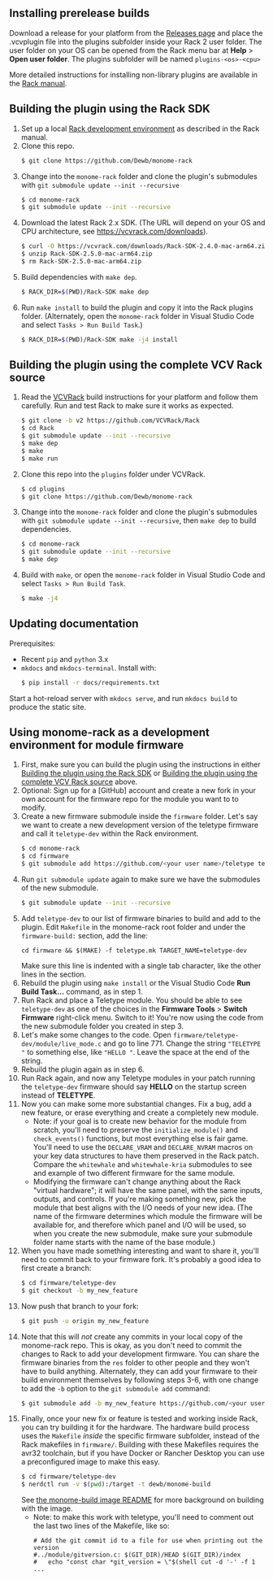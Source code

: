
## Installing prerelease builds

Download a release for your platform from the [Releases page](../../releases) and place the .vcvplugin file into the plugins subfolder inside your Rack 2 user folder. The user folder on your OS can be opened from the Rack menu bar at **Help** > **Open user folder**. The plugins subfolder will be named `plugins-<os>-<cpu>`

More detailed instructions for installing non-library plugins are available in the [Rack manual](https://vcvrack.com/manual/Installing#Installing-plugins-not-available-on-the-VCV-Library).

## Building the plugin using the Rack SDK

1. Set up a local [Rack development environment](https://vcvrack.com/manual/Building) as described in the Rack manual.
2. Clone this repo.
   ```bash
   $ git clone https://github.com/Dewb/monome-rack
   ```
3. Change into the `monome-rack` folder and clone the plugin's submodules with `git submodule update --init --recursive`
   ```bash
   $ cd monome-rack
   $ git submodule update --init --recursive
   ```
4. Download the latest Rack 2.x SDK. (The URL will depend on your OS and CPU architecture, see https://vcvrack.com/downloads).
   ```bash
   $ curl -O https://vcvrack.com/downloads/Rack-SDK-2.4.0-mac-arm64.zip
   $ unzip Rack-SDK-2.5.0-mac-arm64.zip
   $ rm Rack-SDK-2.5.0-mac-arm64.zip
   ```
5. Build dependencies with `make dep`.
   ```bash
   $ RACK_DIR=$(PWD)/Rack-SDK make dep
   ```
6. Run `make install` to build the plugin and copy it into the Rack plugins folder. (Alternately, open the `monome-rack` folder in Visual Studio Code and select `Tasks > Run Build Task`.)
   ```bash
   $ RACK_DIR=$(PWD)/Rack-SDK make -j4 install
   ```

## Building the plugin using the complete VCV Rack source

1. Read the [VCVRack](https://github.com/VCVRack/Rack) build instructions for your platform and follow them carefully. Run and test Rack to make sure it works as expected.
   ```bash
   $ git clone -b v2 https://github.com/VCVRack/Rack
   $ cd Rack
   $ git submodule update --init --recursive
   $ make dep
   $ make
   $ make run
   ``` 
2. Clone this repo into the `plugins` folder under VCVRack.
   ```bash
   $ cd plugins
   $ git clone https://github.com/Dewb/monome-rack
   ```
3. Change into the `monome-rack` folder and clone the plugin's submodules with `git submodule update --init --recursive`, then `make dep` to build dependencies.
   ```bash
   $ cd monome-rack
   $ git submodule update --init --recursive
   $ make dep
   ```
4. Build with `make`, or open the `monome-rack` folder in Visual Studio Code and select `Tasks > Run Build Task`.
   ```bash
   $ make -j4
   ```

## Updating documentation

Prerequisites:
* Recent `pip` and `python` 3.x
* `mkdocs` and `mkdocs-terminal`. Install with:
   ```bash
   $ pip install -r docs/requirements.txt
   ```

Start a hot-reload server with `mkdocs serve`, and run `mkdocs build` to produce the static site.

## Using monome-rack as a development environment for module firmware

1. First, make sure you can build the plugin using the instructions in either [Building the plugin using the Rack SDK](#building-the-plugin-using-the-rack-sdk) or [Building the plugin using the complete VCV Rack source](#building-the-plugin-using-the-complete-vcv-rack-source) above.
2. Optional: Sign up for a [GitHub] account and create a new fork in your own account for the firmware repo for the module you want to to modify.
3. Create a new firmware submodule inside the `firmware` folder. Let's say we want to create a new development version of the teletype firmware and call it `teletype-dev` within the Rack environment.
    ```bash
    $ cd monome-rack
    $ cd firmware
    $ git submodule add https://github.com/<your user name>/teletype teletype-dev
    ```
4. Run `git submodule update` again to make sure we have the submodules of the new submodule.
    ```bash
    $ git submodule update --init --recursive
    ```
5. Add `teletype-dev` to our list of firmware binaries to build and add to the plugin. Edit `Makefile` in the monome-rack root folder and under the `firmware-build:` section, add the line:
    ```
    cd firmware && $(MAKE) -f teletype.mk TARGET_NAME=teletype-dev
    ```
   Make sure this line is indented with a single tab character, like the other lines in the section.
6. Rebuild the plugin using `make install` or the Visual Studio Code **Run Build Task...** command, as in step 1.
7. Run Rack and place a Teletype module. You should be able to see `teletype-dev` as one of the choices in the **Firmware Tools** > **Switch Firmware** right-click menu. Switch to it! You're now using the code from the new submodule folder you created in step 3.
8. Let's make some changes to the code. Open `firmware/teletype-dev/module/live_mode.c` and go to line 771. Change the string `"TELETYPE "` to something else, like `"HELLO "`. Leave the space at the end of the string.
9. Rebuild the plugin again as in step 6.
10. Run Rack again, and now any Teletype modules in your patch running the `teletype-dev` firmware should say **HELLO** on the startup screen instead of **TELETYPE**.
11. Now you can make some more substantial changes. Fix a bug, add a new feature, or erase everything and create a completely new module. 
    * Note: if your goal is to create new behavior for the module from scratch, you'll need to preserve the `initialize_module()` and `check_events()` functions, but most everything else is fair game. You'll need to use the `DECLARE_VRAM` and `DECLARE_NVRAM` macros on your key data structures to have them preserved in the Rack patch. Compare the `whitewhale` and `whitewhale-kria` submodules to see and example of two different firmware for the same module. 
    * Modifying the firmware can't change anything about the Rack "virtual hardware"; it will have the same panel, with the same inputs, outputs, and controls. If you're making something new, pick the module that best aligns with the I/O needs of your new idea. (The name of the firmware determines which module the firmware will be available for, and therefore which panel and I/O will be used, so when you create the new submodule, make sure your submodule folder name starts with the name of the base module.)
12. When you have made something interesting and want to share it, you'll need to commit back to your firmware fork. It's probably a good idea to first create a branch:
    ```bash
    $ cd firmware/teletype-dev
    $ git checkout -b my_new_feature
    ```
13. Now push that branch to your fork:
    ```bash
    $ git push -u origin my_new_feature
    ```
14. Note that this will *not* create any commits in your local copy of the monome-rack repo. This is okay, as you don't need to commit the changes to Rack to add your development firmware. You can share the firmware binaries from the `res` folder to other people and they won't have to build anything. Alternately, they can add your firmware to their build environment themselves by following steps 3-6, with one change to add the `-b` option to the `git submodule add` command:
    ```bash
    $ git submodule add -b my_new_feature https://github.com/<your user name>/teletype teletype-dev
    ```
15. Finally, once your new fix or feature is tested and working inside Rack, you can try building it for the hardware. The hardware build process uses the `Makefile` *inside* the specific firmware subfolder, instead of the Rack makefiles in `firmware/`. Building with these Makefiles requires the avr32 toolchain, but if you have Docker or Rancher Desktop you can use a preconfigured image to make this easy.
    ```bash
    $ cd firmware/teletype-dev
    $ nerdctl run -v $(pwd):/target -t dewb/monome-build 
    ```
    See [the monome-build image README](https://github.com/Dewb/monome-build/blob/master/README.md) for more background on building with the image.
    * Note: to make this work with teletype, you'll need to comment out the last two lines of the Makefile, like so:
        ```make
        # Add the git commit id to a file for use when printing out the version
        #../module/gitversion.c: $(GIT_DIR)/HEAD $(GIT_DIR)/index
        #	echo "const char *git_version = \"$(shell cut -d '-' -f 1 ...

